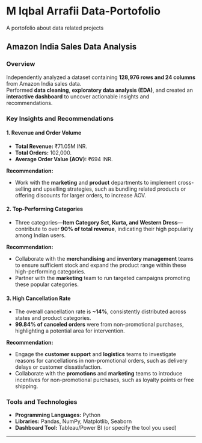 # M Iqbal Arrafii Data-Portofolio
A portofolio about data related projects


## Amazon India Sales Data Analysis  

### Overview  
Independently analyzed a dataset containing **128,976 rows and 24 columns** from Amazon India sales data.  
Performed **data cleaning**, **exploratory data analysis (EDA)**, and created an **interactive dashboard** to uncover actionable insights and recommendations.  

### Key Insights and Recommendations  

#### 1. **Revenue and Order Volume**  
   - **Total Revenue:** ₹71.05M INR.  
   - **Total Orders:** 102,000.  
   - **Average Order Value (AOV):** ₹694 INR.  

   **Recommendation:**  
   - Work with the **marketing** and **product** departments to implement cross-selling and upselling strategies, such as bundling related products or offering discounts for larger orders, to increase AOV.  

#### 2. **Top-Performing Categories**  
   - Three categories—**Item Category Set, Kurta, and Western Dress**—contribute to over **90% of total revenue**, indicating their high popularity among Indian users.  

   **Recommendation:**  
   - Collaborate with the **merchandising** and **inventory management** teams to ensure sufficient stock and expand the product range within these high-performing categories.  
   - Partner with the **marketing** team to run targeted campaigns promoting these popular categories.  

#### 3. **High Cancellation Rate**  
   - The overall cancellation rate is **~14%**, consistently distributed across states and product categories.  
   - **99.84% of canceled orders** were from non-promotional purchases, highlighting a potential area for intervention.  

   **Recommendation:**  
   - Engage the **customer support** and **logistics** teams to investigate reasons for cancellations in non-promotional orders, such as delivery delays or customer dissatisfaction.  
   - Collaborate with the **promotions** and **marketing** teams to introduce incentives for non-promotional purchases, such as loyalty points or free shipping.  

### Tools and Technologies  
- **Programming Languages:** Python  
- **Libraries:** Pandas, NumPy, Matplotlib, Seaborn  
- **Dashboard Tool:** Tableau/Power BI (or specify the tool you used)  

---  
